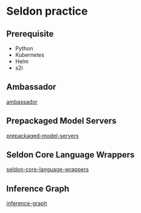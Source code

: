 # Seldon practice

## Prerequisite

- Python
- Kubernetes
- Helm
- s2i

## Ambassador

[ambassador](ambassador/README.md)

## Prepackaged Model Servers

[prepackaged-model-servers](prepackaged-model-servers/README.md)

## Seldon Core Language Wrappers

[seldon-core-language-wrappers](seldon-core-language-wrappers/README.md)


## Inference Graph


[inference-graph](inference-graph/README.md)